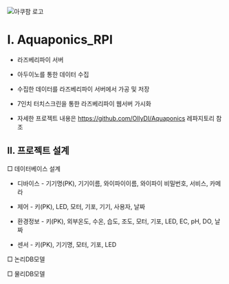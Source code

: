 ![아쿠팜 로고](https://github.com/user-attachments/assets/cfc13cf4-3388-42ab-b1dd-7f03241e38ce)
# Ⅰ. Aquaponics_RPI

 - 라즈베리파이 서버

 - 아두이노를 통한 데이터 수집

 - 수집한 데이터를 라즈베리파이 서버에서 가공 및 저장

 - 7인치 터치스크린을 통한 라즈베리파이 웹서버 가시화

 - 자세한 프로젝트 내용은 https://github.com/OllyDI/Aquaponics 레파지토리 참조

## Ⅱ. 프로젝트 설계

□ 데이터베이스 설계
    
 - 디바이스 - 기기명(PK), 기기이름, 와이파이이름, 와이파이 비밀번호, 서비스, 카메라
    
 - 제어 - 키(PK), LED, 모터, 기포, 기기, 사용자, 날짜
    
 - 환경정보 - 키(PK), 외부온도, 수온, 습도, 조도, 모터, 기포, LED, EC, pH, DO, 날짜

 - 센서 - 키(PK), 기기명, 모터, 기포, LED

□ 논리DB모델

□ 물리DB모델
